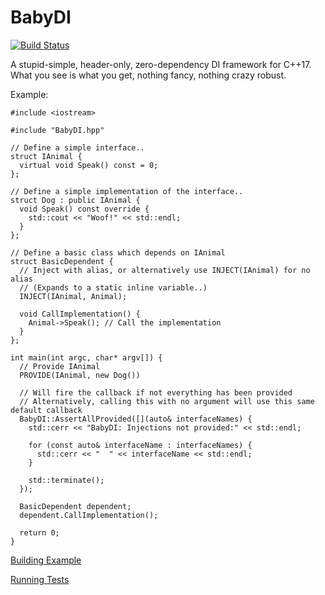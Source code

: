 BabyDI
===================

[![Build Status](https://travis-ci.org/simply-jos/BabyDI.svg?branch=master)](https://travis-ci.org/simply-jos/BabyDI)

A stupid-simple, header-only, zero-dependency DI framework for C++17. What you see is what you get, nothing fancy, nothing crazy robust.

Example:
```c++17
#include <iostream>

#include "BabyDI.hpp"

// Define a simple interface..
struct IAnimal {
  virtual void Speak() const = 0;
};

// Define a simple implementation of the interface..
struct Dog : public IAnimal {
  void Speak() const override {
    std::cout << "Woof!" << std::endl;
  }
};

// Define a basic class which depends on IAnimal
struct BasicDependent {
  // Inject with alias, or alternatively use INJECT(IAnimal) for no alias
  // (Expands to a static inline variable..)
  INJECT(IAnimal, Animal);

  void CallImplementation() {
    Animal->Speak(); // Call the implementation
  }
};

int main(int argc, char* argv[]) {
  // Provide IAnimal
  PROVIDE(IAnimal, new Dog())

  // Will fire the callback if not everything has been provided
  // Alternatively, calling this with no argument will use this same default callback
  BabyDI::AssertAllProvided([](auto& interfaceNames) {
    std::cerr << "BabyDI: Injections not provided:" << std::endl;

    for (const auto& interfaceName : interfaceNames) {
      std::cerr << "  " << interfaceName << std::endl;
    }

    std::terminate();
  });

  BasicDependent dependent;
  dependent.CallImplementation();

  return 0;
}
```

[Building Example](example)

[Running Tests](tests)
